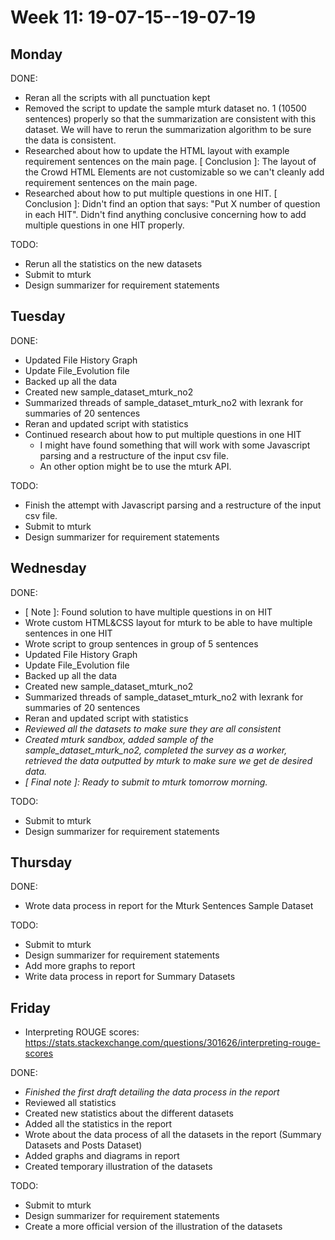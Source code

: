 # Week 11: 19-07-15--19-07-19

## Monday

DONE:

- Reran all the scripts with all punctuation kept
- Removed the script to update the sample mturk dataset no. 1 (10500 sentences) properly so that the summarization are consistent with this dataset. We will have to rerun the summarization algorithm to be sure the data is consistent.
- Researched about how to update the HTML layout with example requirement sentences on the main page. [ Conclusion ]: The layout of the Crowd HTML Elements are not customizable so we can't cleanly add requirement sentences on the main page.
- Researched about how to put multiple questions in one HIT. [ Conclusion ]: Didn't find an option that says: "Put X number of question in each HIT". Didn't find anything conclusive concerning how to add multiple questions in one HIT properly.

TODO:

- Rerun all the statistics on the new datasets
- Submit to mturk
- Design summarizer for requirement statements

## Tuesday

DONE:

- Updated File History Graph
- Update File_Evolution file
- Backed up all the data
- Created new sample_dataset_mturk_no2
- Summarized threads of sample_dataset_mturk_no2 with lexrank for summaries of 20 sentences
- Reran and updated script with statistics 
- Continued research about how to put multiple questions in one HIT
  - I might have found something that will work with some Javascript parsing and a restructure of the input csv file.
  - An other option might be to use the mturk API.

TODO:

- Finish the attempt with Javascript parsing and a restructure of the input csv file.
- Submit to mturk
- Design summarizer for requirement statements

## Wednesday

DONE:

- [ Note ]: Found solution to have multiple questions in on HIT
- Wrote custom HTML&CSS layout for mturk to be able to have multiple sentences in one HIT
- Wrote script to group sentences in group of 5 sentences
- Updated File History Graph
- Update File_Evolution file
- Backed up all the data
- Created new sample_dataset_mturk_no2
- Summarized threads of sample_dataset_mturk_no2 with lexrank for summaries of 20 sentences
- Reran and updated script with statistics 
- *Reviewed all the datasets to make sure they are all consistent*
- *Created mturk sandbox, added sample of the sample_dataset_mturk_no2, completed the survey as a worker, retrieved the data outputted by mturk to make sure we get de desired data.*
- *[ Final note ]: Ready to submit to mturk tomorrow morning.*

TODO:

- Submit to mturk
- Design summarizer for requirement statements

## Thursday

DONE:

- Wrote data process in report for the Mturk Sentences Sample Dataset
   
TODO:

- Submit to mturk
- Design summarizer for requirement statements
- Add more graphs to report
- Write data process in report for Summary Datasets

## Friday

- Interpreting ROUGE scores: https://stats.stackexchange.com/questions/301626/interpreting-rouge-scores

DONE:

- *Finished the first draft detailing the data process in the report*
- Reviewed all statistics
- Created new statistics about the different datasets
- Added all the statistics in the report
- Wrote about the data process of all the datasets in the report (Summary Datasets and Posts Dataset)
- Added graphs and diagrams in report
- Created temporary illustration of the datasets
    
TODO:

- Submit to mturk
- Design summarizer for requirement statements
- Create a more official version of the illustration of the datasets
  